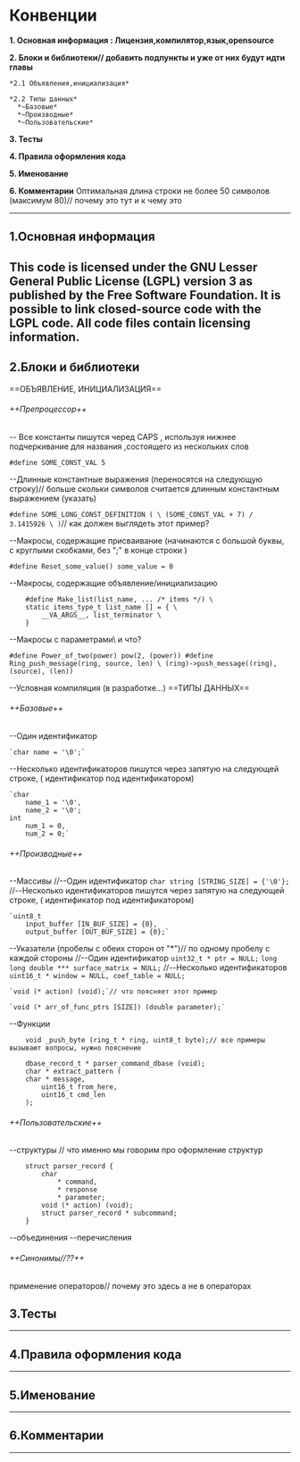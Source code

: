 # Конвенции
**1. Основная информация : Лицензия,компилятор,язык,opensource**


**2. Блоки и библиотеки// добавить подпункты и уже от них будут идти главы**
    
    *2.1 Объявления,инициализация*
    
    *2.2 Типы данных*
      *~Базовые*
      *~Производные*
      *~Пользовательские*
      
**3. Тесты**

**4. Правила оформления кода**

**5. Именование**

**6. Комментарии**
Оптимальная длина строки не более 50 символов (максимум 80)// почему это тут и к чему это
***
## **1.Основная информация**
This code is licensed under the GNU Lesser General Public License (LGPL) version 3 as published by the Free Software Foundation.
It is possible to link closed-source code with the LGPL code.
All code files contain licensing information.
---
## **2.Блоки и библиотеки**
==ОБЪЯВЛЕНИЕ, ИНИЦИАЛИЗАЦИЯ==
###### ++Препроцессор++

-- Все константы пишутся черед CAPS , используя нижнее подчеркивание для названия ,состоящего из нескольких слов

`#define SOME_CONST_VAL 5`

--Длинные константные выражения (переносятся на следующую строку)// больше скольки символов считается длинным константным выражением (указать)

`#define SOME_LONG_CONST_DEFINITION ( \
	(SOME_CONST_VAL + 7) / 3.1415926 \
)`// как должен выглядеть этот пример?

--Макросы, содержащие присваивание (начинаются с большой буквы, с круглыми скобками, без ";" в конце строки )

`#define Reset_some_value() some_value = 0`

--Макросы, содержащие объявление/инициализацию

		#define Make_list(list_name, ... /* items */) \
		static items_type_t list_name [] = { \
			__VA_ARGS__, list_terminator \
		}

--Макросы с параметрами\\ и что?

`#define Power_of_two(power) pow(2, (power))
 #define Ring_push_message(ring, source, len) \
  (ring)->push_message((ring), (source), (len))`

--Условная компиляция (в разработке...)
==ТИПЫ ДАННЫХ==
###### ++Базовые++

--Один идентификатор

	`char name = '\0';`

--Несколько идентификаторов пишутся через запятую на следующей строке, ( идентификатор под идентификатором)

	`char
		name_1 = '\0',
		name_2 = '\0';
	int
		num_1 = 0,
		num_2 = 0;`

###### ++Производные++ 

--Массивы
//--Один идентификатор
	`char string [STRING_SIZE] = {'\0'};`
//--Несколько идентификаторов пишутся через запятую на следующей строке, ( идентификатор под идентификатором)

	`uint8_t
		input_buffer [IN_BUF_SIZE] = {0},
		output_buffer [OUT_BUF_SIZE] = {0};`

--Указатели (пробелы с обеих сторон от "*")// по одному пробелу с каждой стороны
//--Один идентификатор
	`uint32_t * ptr = NULL;`
	`long long double *** surface_matrix = NULL;`
//--Несколько идентификаторов
	`uint16_t
		* window = NULL,
		coef_table = NULL;`

	`void (* action) (void);`// что поясняет этот пример

	`void (* arr_of_func_ptrs [SIZE]) (double parameter);`

--Функции

		void _push_byte (ring_t * ring, uint8_t byte);// все примеры вызывают вопросы, нужно пояснение

		dbase_record_t * parser_command_dbase (void);
		char * extract_pattern (
		char * message,
			uint16_t from_here,
			uint16_t cmd_len
		);

###### ++Пользовательские++ 

--структуры // что именно мы говорим про оформление структур

  		struct parser_record {
			char
				* command,
				* response
				* parameter;
			void (* action) (void);
			struct parser_record * subcommand;
		}

--объединения
--перечисления

###### ++Синонимы//??++

применение операторов// почему это здесь а не в операторах
## **3.Тесты**

---
## **4.Правила оформления кода**

---
## **5.Именование**

---
## **6.Комментарии**

---


